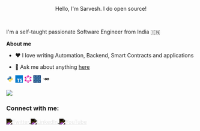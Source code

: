<p align="center">
 Hello, I'm Sarvesh. I do open source!</a>
</p>

<br />

I'm a self-taught passionate Software Engineer from India 🇮🇳

**About me**

- ❤️ I love writing Automation, Backend, Smart Contracts and applications

- 💬 Ask me about anything [here](https://github.com/sarvesh371/sarvesh371/issues)


<code><img height="20" alt="python" src="https://raw.githubusercontent.com/github/explore/80688e429a7d4ef2fca1e82350fe8e3517d3494d/topics/python/python.png"></code>
<code><img height="20" alt="typescript" src="https://raw.githubusercontent.com/github/explore/80688e429a7d4ef2fca1e82350fe8e3517d3494d/topics/typescript/typescript.png"></code>
<code><img height="20" alt="graphql" src="https://raw.githubusercontent.com/github/explore/5c058a388828bb5fde0bcafd4bc867b5bb3f26f3/topics/graphql/graphql.png"></code>
<code><img height="20" alt="blockchain" src="https://raw.githubusercontent.com/github/explore/37c71fdca4e12086faf8c7009793d2eb588c914e/topics/blockchain/blockchain.png"></code>
<code><img height="20" alt="go" src="https://raw.githubusercontent.com/github/explore/37c71fdca4e12086faf8c7009793d2eb588c914e/topics/go/go.png"></code>


<a href="https://github.com/anuraghazra/github-readme-stats"><img align="center" src="https://github-readme-stats.vercel.app/api/top-langs/?username=sarvesh371&layout=compact&theme=buefy&hide_border=true" /></a>

<h3 align="left">Connect with me:</h3>
<p align="left">
  <a href="https://x.com/sarveshgi" target="blank">
    <img align="center" src="https://cdn.jsdelivr.net/npm/simple-icons@3.0.1/icons/twitter.svg" alt="Twitter" height="30" width="40" style="filter: invert(1);" />
  </a>
  <a href="https://www.linkedin.com/in/sarvesh-singh-0b17a8137/" target="blank">
    <img align="center" src="https://cdn.jsdelivr.net/npm/simple-icons@3.0.1/icons/linkedin.svg" alt="LinkedIn" height="30" width="40" style="filter: invert(1);" />
  </a>
  <a href="https://www.youtube.com/@automationunboxed" target="blank">
    <img align="center" src="https://cdn.jsdelivr.net/npm/simple-icons@3.0.1/icons/youtube.svg" alt="YouTube" height="30" width="40" style="filter: invert(1);" />
  </a>
</p>
